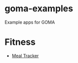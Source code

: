 # goma-examples
Example apps for GOMA

# Fitness #

* [Meal Tracker](https://github.com/hemantasapkota/goma-examples/tree/master/fitness/fandroid/GetStrong/)
